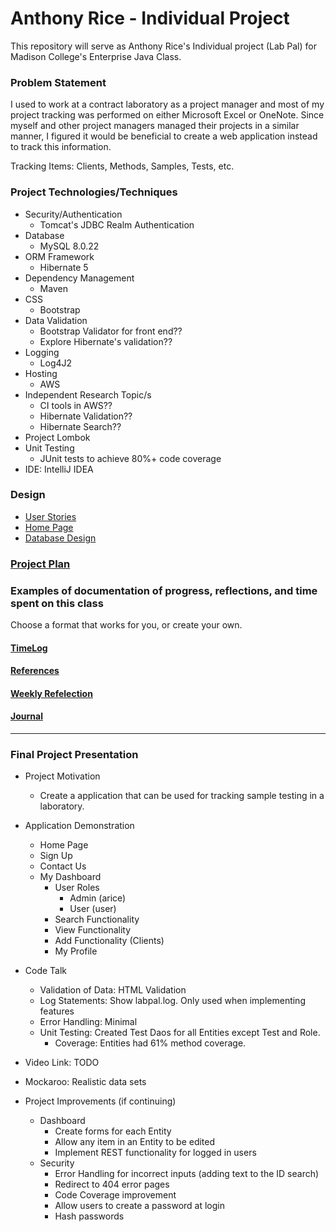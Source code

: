 # Anthony Rice - Individual Project

This repository will serve as Anthony Rice's Individual project (Lab Pal) for Madison College's Enterprise Java Class.

### Problem Statement

I used to work at a contract laboratory as a project manager and most of my project tracking was performed on either Microsoft Excel or OneNote.  Since myself and other project managers managed their projects in a similar manner, I figured it would be beneficial to create a web application instead to track this information.

Tracking Items: Clients, Methods, Samples, Tests, etc.

### Project Technologies/Techniques

* Security/Authentication
    * Tomcat's JDBC Realm Authentication
* Database
    * MySQL 8.0.22
* ORM Framework
    * Hibernate 5
* Dependency Management
    * Maven
* CSS
    * Bootstrap
* Data Validation
    * Bootstrap Validator for front end??
    * Explore Hibernate's validation??
* Logging
    * Log4J2
* Hosting
    * AWS
* Independent Research Topic/s
    * CI tools in AWS??
    * Hibernate Validation??
    * Hibernate Search??
* Project Lombok
* Unit Testing
    * JUnit tests to achieve 80%+ code coverage
* IDE: IntelliJ IDEA


### Design

* [User Stories](_studentFiles/DesignDocuments/userStories.md)
* [Home Page](_studentFiles/DesignDocuments/wireframes/homePage.png)
* [Database Design](_studentFiles/DesignDocuments/DatabaseDiagram.jpeg)

### [Project Plan](_studentFiles/ProjectPlan.md)

### Examples of documentation of progress, reflections, and time spent on this class
Choose a format that works for you, or create your own.

#### [TimeLog](TimeLog.md)
#### [References](References.md)
#### [Weekly Refelection](WeeklyReflection.md)
#### [Journal](Journal.md)

-------------------------------------------------------------------------

### Final Project Presentation

* Project Motivation
  * Create a application that can be used for tracking sample testing in a laboratory.
  
* Application Demonstration
  * Home Page
  * Sign Up
  * Contact Us
  * My Dashboard
    * User Roles
      * Admin (arice)
      * User (user)
    * Search Functionality
    * View Functionality
    * Add Functionality (Clients)
    * My Profile
  
* Code Talk
  * Validation of Data: HTML Validation
  * Log Statements: Show labpal.log.  Only used when implementing features
  * Error Handling: Minimal
  * Unit Testing: Created Test Daos for all Entities except Test and Role.
    * Coverage: Entities had 61% method coverage.
  
* Video Link: TODO
  
* Mockaroo: Realistic data sets

* Project Improvements (if continuing)
  * Dashboard
    * Create forms for each Entity
    * Allow any item in an Entity to be edited
    * Implement REST functionality for logged in users
  * Security
    * Error Handling for incorrect inputs (adding text to the ID search)
    * Redirect to 404 error pages
    * Code Coverage improvement
    * Allow users to create a password at login
    * Hash passwords